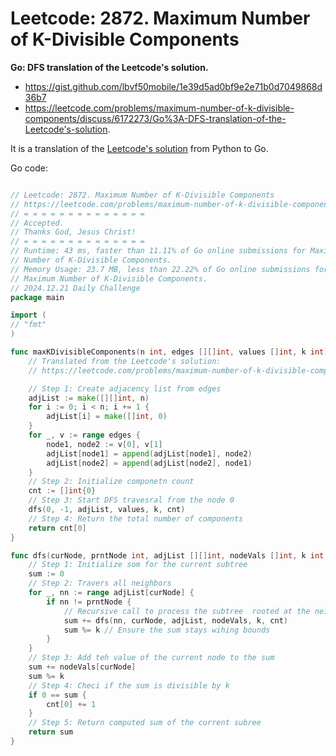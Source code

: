 # Leetcode: 2872. Maximum Number of K-Divisible Components

**Go: DFS translation of the Leetcode's solution.**

- https://gist.github.com/lbvf50mobile/1e39d5ad0bf9e2e71b0d7049868d36b7
- https://leetcode.com/problems/maximum-number-of-k-divisible-components/discuss/6172273/Go%3A-DFS-translation-of-the-Leetcode's-solution.


It is a translation of the [Leetcode's solution](https://leetcode.com/problems/maximum-number-of-k-divisible-components/solution/) from Python to Go.

Go code:
```Go

// Leetcode: 2872. Maximum Number of K-Divisible Components
// https://leetcode.com/problems/maximum-number-of-k-divisible-components/
// = = = = = = = = = = = = = =
// Accepted.
// Thanks God, Jesus Christ!
// = = = = = = = = = = = = = =
// Runtime: 43 ms, faster than 11.11% of Go online submissions for Maximum
// Number of K-Divisible Components.
// Memory Usage: 23.7 MB, less than 22.22% of Go online submissions for
// Maximum Number of K-Divisible Components.
// 2024.12.21 Daily Challenge
package main

import (
// "fmt"
)

func maxKDivisibleComponents(n int, edges [][]int, values []int, k int) int {
	// Translated from the Leetcode's solution:
	// https://leetcode.com/problems/maximum-number-of-k-divisible-components/solution/

	// Step 1: Create adjacency list from edges
	adjList := make([][]int, n)
	for i := 0; i < n; i += 1 {
		adjList[i] = make([]int, 0)
	}
	for _, v := range edges {
		node1, node2 := v[0], v[1]
		adjList[node1] = append(adjList[node1], node2)
		adjList[node2] = append(adjList[node2], node1)
	}
	// Step 2: Initialize componetn count
	cnt := []int{0}
	// Step 3: Start DFS travesral from the node 0
	dfs(0, -1, adjList, values, k, cnt)
	// Step 4: Return the total number of components
	return cnt[0]
}

func dfs(curNode, prntNode int, adjList [][]int, nodeVals []int, k int, cnt []int) int {
	// Step 1: Initialize som for the current subtree
	sum := 0
	// Step 2: Travers all neighbors
	for _, nn := range adjList[curNode] {
		if nn != prntNode {
			// Recursive call to process the subtree  rooted at the neighbor
			sum += dfs(nn, curNode, adjList, nodeVals, k, cnt)
			sum %= k // Ensure the sum stays wihing bounds
		}
	}
	// Step 3: Add teh value of the current node to the sum
	sum += nodeVals[curNode]
	sum %= k
	// Step 4: Checi if the sum is divisible by k
	if 0 == sum {
		cnt[0] += 1
	}
	// Step 5: Return computed sum of the current subree
	return sum
}
```
